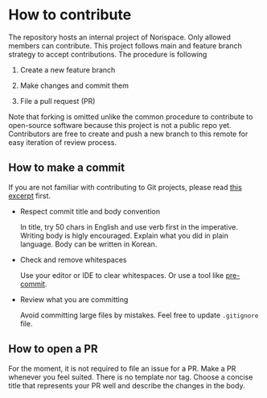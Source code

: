 # How to contribute
The repository hosts an internal project of Norispace. Only allowed members can
contribute. This project follows main and feature branch strategy to accept
contributions. The procedure is following

1. Create a new feature branch

2. Make changes and commit them

3. File a pull request (PR)


Note that forking is omitted unlike the common procedure to contribute to open-source
software because this project is not a public repo yet. Contributors are free to create
and push a new branch to this remote for easy iteration of review process.


## How to make a commit
If you are not familiar with contributing to Git projects, please read [this
excerpt](https://git-scm.com/book/en/v2/Distributed-Git-Contributing-to-a-Project)
first.

- Respect commit title and body convention

    In title, try 50 chars in English and use verb first in the imperative. Writing body
    is higly encouraged. Explain what you did in plain language. Body can be written in
    Korean.

- Check and remove whitespaces

    Use your editor or IDE to clear whitespaces. Or use a tool like
    [pre-commit](https://pre-commit.com/).

- Review what you are committing

    Avoid committing large files by mistakes. Feel free to update `.gitignore` file.



## How to open a PR
For the moment, it is not required to file an issue for a PR. Make a PR whenever you
feel suited. There is no template nor tag. Choose a concise title that represents your
PR well and describe the changes in the body.
